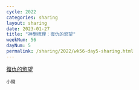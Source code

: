 ```yaml
---
cycle: 2022
categories: sharing
layout: sharing
date: 2023-01-27
title: "神學梳理：復仇的慾望"
weekNum: 56
dayNum: 5
permalink: /sharing/2022/wk56-day5-sharing.html
---
```


[復仇的慾望](https://eccseattle.github.io/media/sharing/2022/wk056/2023-01-27-bin.m4a)

`小錢`

